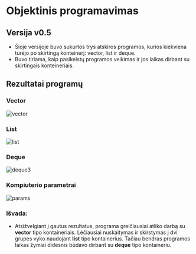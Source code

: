 # Objektinis programavimas

## Versija v0.5
- Šioje versijoje buvo sukurtos trys atskiros programos, kurios kiekviena turėjo po skirtingą konteinerį: vector, list ir deque.
- Buvo tiriama, kaip pasikeistų programos veikimas ir jos laikas dirbant su skirtingais konteineriais.

## Rezultatai programų
### Vector
![vector](https://user-images.githubusercontent.com/80633152/160276320-6b86a4e3-6b7d-402e-9178-2e83cb7152ff.png)

### List
![list](https://user-images.githubusercontent.com/80633152/160276322-1fa244d1-1e46-44ae-a032-5918facb7da1.png)

### Deque
![deque3](https://user-images.githubusercontent.com/80633152/160276325-8e6698d8-c0c9-4243-ac0a-4aa0236b456c.png)

### Kompiuterio parametrai
![params](https://user-images.githubusercontent.com/80633152/160276343-8ee1c0b8-bde6-4a5e-acba-6563569914a3.png)

### Išvada:
- Atsižvelgiant į gautus rezultatus, programa greičiausiai atliko darbą su **vector** tipo kontaineriais. Lėčiausiai nuskaitymas ir skirstymas į dvi grupes vyko naudojant **list** tipo kontainerius. Tačiau bendras programos laikas žymiai didesnis būdavo dirbant su **deque** tipo kontaineriu.
